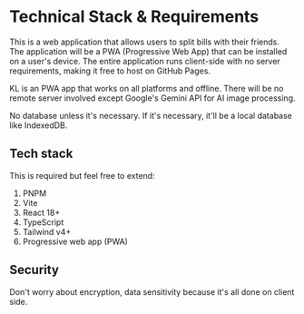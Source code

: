 # Technical Stack & Requirements

This is a web application that allows users to split bills with their friends. The application will be a PWA (Progressive Web App) that can be installed on a user's device. The entire application runs client-side with no server requirements, making it free to host on GitHub Pages.

KL is an PWA app that works on all platforms and offline. There will be no remote server involved except Google's Gemini API for AI image processing.

No database unless it's necessary. If it's necessary, it'll be a local database like IndexedDB.

## Tech stack

This is required but feel free to extend:

1. PNPM
2. Vite
3. React 18+
4. TypeScript
5. Tailwind v4+
6. Progressive web app (PWA)

## Security

Don't worry about encryption, data sensitivity because it's all done on client side.
